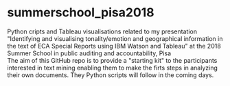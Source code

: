 # summerschool_pisa2018
Python cripts and Tableau visualisations related to my presentation "Identifying and visualising tonality/emotion and geographical information in the text of ECA Special Reports using IBM Watson and Tableau" at the 2018 Summer School in public auditing and accountability, Pisa   
The aim of this GitHub repo is to provide a "starting kit" to the participants interested in text mining enabling them to make the firts steps in analyzing their own documents. They Python scripts will follow in the coming days.
